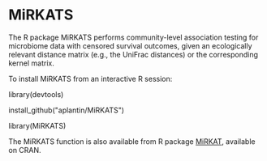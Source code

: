 # MiRKATS

The R package MiRKATS performs community-level association testing for microbiome data with censored survival outcomes, given an ecologically relevant distance matrix (e.g., the UniFrac distances) or the corresponding kernel matrix. 

To install MiRKATS from an interactive R session: 


library(devtools)

install_github("aplantin/MiRKATS")

library(MiRKATS)


The MiRKATS function is also available from R package [MiRKAT](https://cran.r-project.org/web/packages/MiRKAT/index.html), available on CRAN. 
